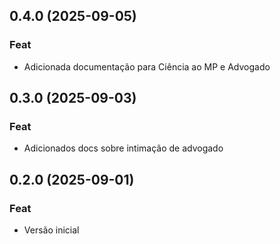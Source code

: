 ## 0.4.0 (2025-09-05)

### Feat

- Adicionada documentação para Ciência ao MP e Advogado

## 0.3.0 (2025-09-03)

### Feat

- Adicionados docs sobre intimação de advogado

## 0.2.0 (2025-09-01)

### Feat

- Versão inicial
